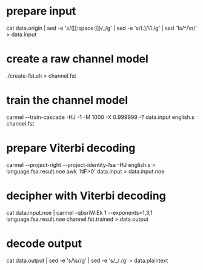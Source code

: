 # prepare input
cat data.origin | sed -e 's/\([[:space:]]\)/\_/g' | sed -e 's/\(.\)/\1 /g' | sed '1s/^/\n/' > data.input 
# create a raw channel model
./create-fst.sh > channel.fst
# train the channel model
carmel --train-cascade -HJ -1 -M 1000 -X 0.999999 -? data.input english.s channel.fst
# prepare Viterbi decoding
carmel --project-right --project-identity-fsa -HJ english.s > language.fsa.result.noe
awk 'NF>0' data.input > data.input.noe
# decipher with Viterbi decoding
cat data.input.noe | carmel -qbsriWIEk 1 --exponents=1,3,1 language.fsa.result.noe channel.fst.trained > data.output
# decode output
cat data.output | sed -e 's/\s//g' | sed -e 's/\_/ /g' > data.plaintext
